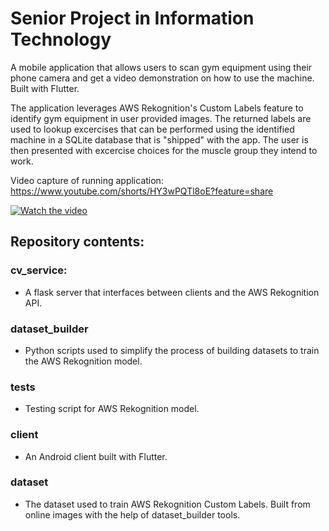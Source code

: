 # Senior Project in Information Technology

A mobile application that allows users to scan gym equipment using their phone camera and get a video demonstration on how to use the machine. Built with Flutter. 

The application leverages AWS Rekognition's Custom Labels feature to identify gym equipment in user provided images. The returned labels are used to lookup excercises that can be performed using the identified machine in a SQLite database that is "shipped" with the app. 
The user is then presented with excercise choices for the muscle group they intend to work.

Video capture of running application: https://www.youtube.com/shorts/HY3wPQTl8oE?feature=share

[![Watch the video](https://img.youtube.com/vi/HY3wPQTl8oE/maxresdefault.jpg)]([https://youtu.be/T-D1KVIuvjA](https://www.youtube.com/shorts/HY3wPQTl8oE))


## Repository contents:

### cv_service:
  -  A flask server that interfaces between clients and the AWS Rekognition API.

### dataset_builder
  - Python scripts used to simplify the process of building datasets to train the AWS Rekognition model.

### tests
  - Testing script for AWS Rekognition model. 

### client
  - An Android client built with Flutter.

### dataset
  - The dataset used to train AWS Rekognition Custom Labels. Built from online images with the help of dataset_builder tools.
